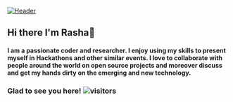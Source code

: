 [![Header](https://raw.githubusercontent.com/rashafathima/<OWNER>/<OWNER>/https://github.com/rashafathima/rashafathima/blob/main/assets/rasha%20git.mp4.png "Header")](https://some-url.dev/)


## Hi there I'm Rasha👋



#### I am a passionate coder and researcher. I enjoy using my skills to present myself in Hackathons and other similar events. I love to collaborate with people around the world on open source projects and moreover discuss and get my hands dirty on the emerging and new technology.


### Glad to see you here! <span>![visitors](https://visitor-badge.glitch.me/badge?page_id=${rashafathima})</span>  

<!--
**rashafathima/rashafathima** is a ✨ _special_ ✨ repository because its `README.md` (this file) appears on your GitHub profile.

Here are some ideas to get you started:

- 🔭 I’m currently working on ...
- 🌱 I’m currently learning ...
- 👯 I’m looking to collaborate on ...
- 🤔 I’m looking for help with ...
- 💬 Ask me about ...
- 📫 How to reach me: ...
- 😄 Pronouns: ...
- ⚡ Fun fact: ...
-->
